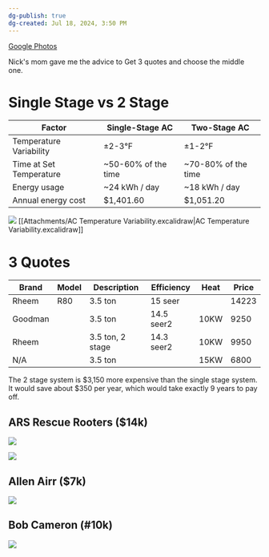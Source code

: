 ```yaml
---
dg-publish: true
dg-created: Jul 18, 2024, 3:50 PM
---
```


[Google Photos](https://photos.app.goo.gl/moJJ81FjhgpLVhQSA)

Nick's mom gave me the advice to Get 3 quotes and choose the middle one.

# Single Stage vs 2 Stage

| Factor                  | Single-Stage AC     | Two-Stage AC        |
| ----------------------- | ------------------- | ------------------- |
| Temperature Variability | ±2-3°F              | ±1-2°F              |
| Time at Set Temperature | ~50-60% of the time | ~70-80% of the time |
| Energy usage            | ~24 kWh / day       | ~18 kWh / day       |
| Annual energy cost      | $1,401.60           | $1,051.20           |

![](https://i.imgur.com/ZZDl439.png)
[[Attachments/AC Temperature Variability.excalidraw\|AC Temperature Variability.excalidraw]]

# 3 Quotes

| Brand   | Model | Description      | Efficiency | Heat | Price |
|---------|-------|------------------|------------|------|-------|
| Rheem   | R80   | 3.5 ton          | 15 seer    |      | 14223 |
| Goodman |       | 3.5 ton          | 14.5 seer2 | 10KW | 9250  |
| Rheem   |       | 3.5 ton, 2 stage | 14.3 seer2 | 10KW | 9950  |
| N/A     |       | 3.5 ton          |            | 15KW | 6800  |

The 2 stage system is $3,150 more expensive than the single stage system. It would save about $350 per year, which would take exactly 9 years to pay off.

## ARS Rescue Rooters ($14k)

![](https://lh3.googleusercontent.com/pw/AP1GczOrGx3EL5rgR-Yg-tk8s7pyiO19u3entqyAi2vpb73un2ohIuoI9ePilO6qpj6OiH4T2vZ_qXAXiFF8EuPzgni3RpVCAlj-tLKi-FQMGbdLOeIzv2TV-Msd4fYcE15CO5hMy4pibH_JYAP0my15866vyA=w1656-h1238-s-no-gm?authuser=0)

![](https://lh3.googleusercontent.com/pw/AP1GczOCT_nC8lMKbUXK-Il5VnPGl_GHBqhRJh5alHe-g_zI1b2QbUSMrf2rAjtvE9DbdjJfjdbZPWNLWoxWKXvDx5R_U5cNIIvbpnyd1BX2YamQsdb5mVqzZpFwP7PHlNFoSu17fEAcZARxFqO5-hUjTTdesQ=w1001-h1238-s-no-gm?authuser=0)
## Allen Airr ($7k)

![](https://lh3.googleusercontent.com/pw/AP1GczMxwGcVgm7FBulHOA3k7yh4sx0RrRSq-IX6hEQog0i23cq-ECGmOBgCUxgYZ5t8GVYrD1yOEJh_sS5yC1pJ7rYwyxyqk2JxEQc5wlaBcQMoXDWGey7DCEUx905gBo8VX9zJ3n1T-4t-_nhTrBCANVu2oA=w461-h1238-s-no-gm?authuser=0)

## Bob Cameron (#10k)

![](https://lh3.googleusercontent.com/pw/AP1GczNj4jrjeEzriyxw0pAYwMsUmfVZpRUCH8qf-RT4KlG5iiQY9u6C1cnoyWAVh1QNX878B02lum8rx-J9hIKsM61t-wVfS5F1U9rk63lgaPZ9UDfODO65-ftjVIXWDkMQ6MIAk7_-cBzq6sdCLsjPi_VjkA=w846-h1072-s-no-gm?authuser=0)